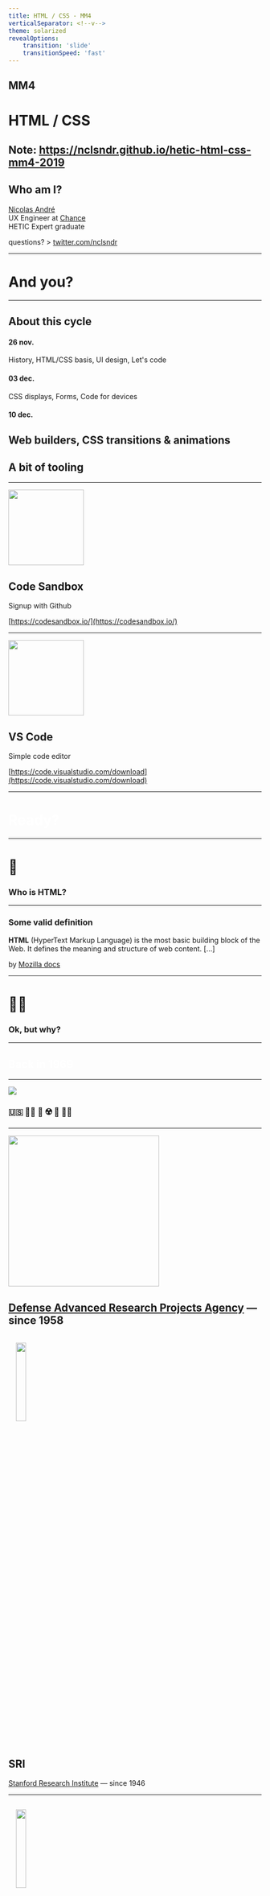 ```yaml
---
title: HTML / CSS - MM4
verticalSeparator: <!--v-->
theme: solarized
revealOptions:
    transition: 'slide'
    transitionSpeed: 'fast'
---
```


## MM4

# HTML / CSS

Note:
https://nclsndr.github.io/hetic-html-css-mm4-2019
---

## Who am I?

[Nicolas André](https://twitter.com/nclsndr) <br>
UX Engineer at <a target="_blank" href="https://www.chance.co">Chance</a><br>
HETIC Expert graduate

questions? > [twitter.com/nclsndr](https://twitter.com/nclsndr)

---

# And you?

---

## About this cycle

#### 26 nov.
History, HTML/CSS basis, UI design, Let's code
#### 03 dec.
CSS displays, Forms, Code for devices
#### 10 dec.
Web builders, CSS transitions & animations
---

## A bit of tooling

---

<div>
  <img style="width: 150px;" src="assets/code_sandbox_logo.png">
</div>

## Code Sandbox

Signup with Github

[https://codesandbox.io/](https://codesandbox.io/)

---
<div>
  <img style="width: 150px;" src="assets/vscode_logo.png">
</div>

## VS Code

Simple code editor

[https://code.visualstudio.com/download](https://code.visualstudio.com/download)

---

<h1 style="color: #FFF;">Ready?</h1>

<!-- .slide: data-background="assets/ready.gif" -->

---

# 🧐

### Who is HTML?

---

### Some valid definition 

__HTML__ (HyperText Markup Language) is the most basic building block of the Web. It defines the meaning and structure of web content. [...]

by [Mozilla docs](https://developer.mozilla.org/en-US/docs/Web/HTML)

---

# 🤷‍♀️
### Ok, but why?

---

<h2 style="color: #FFF;">Back in 1969</h2>

<!-- .slide: data-background="https://media.giphy.com/media/3o7aD46cTjbkp0gT5e/giphy.gif" -->
---

<div>
  <img src="assets/cold_war_1970.png">
</div>

### 🇺🇸 👮‍♀️ 💬 ☢️ 💬 👨‍💼
---

<img style="height: 300px" src="assets/darpa_logo.jpg">

[Defense Advanced Research Projects Agency](https://www.darpa.mil/about-us/about-darpa) — since 1958
---
<div>
  <img style="width: 20%; margin: 3%;" src="assets/standford_logo.png">
</div>

## SRI
[Stanford Research Institute](https://en.wikipedia.org/wiki/SRI_International) — since 1946

---
<div>
  <img style="width: 20%; margin: 3%;" src="assets/engelbart.webp">
</div>

### [Douglas Engelbart](https://en.wikipedia.org/wiki/Douglas_Engelbart)

American engineer and inventor, and early computer and Internet pioneer

Founder of Augmentation Research Center (ARC) at SRI

---
<div>
  <img style="width: 16%; margin: 3%;" src="assets/standford_logo.png">
  <img style="width: 16%; margin: 3%;" src="assets/ucla_logo.png">
</div>
<div>
  <img style="width: 16%; margin: 3%;" src="assets/utah_logo.png">
  <img style="width: 16%; margin: 3%;" src="assets/ucsb_logo.jpg">
</div>

### 🧑‍🏫 📺 💬 📺 🧑‍🏫

Note:
https://www.lib.utah.edu/digital-scholarship/arpanet/
https://en.wikibooks.org/wiki/The_Computer_Revolution/Networks/Internet

---
> The goal was to exploit new computer technologies to meet the needs of military command and control against nuclear threats, achieve survivable control of US nuclear forces, and improve military tactical and management decision making.

*— [Stephen J. Lukasik](https://en.wikipedia.org/wiki/ARPANET#Debate_on_design_goals), Director of DARPA (1967–1974)*

---
> The ARPANET was not started to create a Command and Control System that would survive a nuclear attack, as many now claim. [...]. Rather, the ARPANET came out of our frustration that there were only a limited number of large, powerful research computers in the country, and that many research investigators, who should have access to them, were geographically separated from them.

*— [Charles Herzfeld](https://en.wikipedia.org/wiki/ARPANET#Debate_on_design_goals), ARPA Director (1965–1967)*

---
### [Request For Comments](https://tools.ietf.org/html/rfc1)

<div>
  <img src="assets/rfc1.png">
</div>

Applying scientific method for a collaborative definition of world wide standards

---
<div>
  <img src="assets/arpanet69.jpg">
</div>

1969
---
<div>
  <img src="assets/arpanet70.jpg">
</div>

1970
---
<div>
  <img src="assets/arpanet73.jpg">
</div>

1973 - 

<a href="https://www.vox.com/a/internet-maps" class="source_link" target="_blank" >
source: vox.com
</a>

---
<!-- .slide: data-background="assets/twitter_wake_up.gif" -->
---

## Internet VS Web?

---

### RFC1122 - Internet Protocol Suite

<div>
  <img src="assets/tcp_ip_stack.png">
</div>

---
### Internet is a set of network protocols

### The Web is an abstract application on top of it
---
<!-- .slide: data-background="assets/the-web.jpg" -->
---
# The web
---
### Who's that guy?

<div>
  <img src="assets/Tim.png">
</div>
---

<div>
  <img style="width: 200px;" src="assets/Tim.png">
</div>

### [Tim Berners-Lee](https://en.wikipedia.org/wiki/Tim_Berners-Lee)

English engineer and computer scientist — CERN researcher
---

## 🧑‍🔬 ✉️ 📡 📞 📬 🧑‍🔬 🤯

Berners-Lee observed how hard it was to share information among researchers — Especially pointing publications related to common topics

---

<div>
  <img style="height:40vh" src="assets/t3_network.jpg">
</div>

In 1991, the network was growing, expanding possibilities

<a class="source_link" target="_blank"
href="https://en.wikipedia.org/wiki/National_Science_Foundation_Network">
National Science Foundation Network
</a>
<a class="source_link" target="_blank"
href="https://www.computerhistory.org/internethistory/1990s/">
Internet History of 1990s
</a>

---
<!-- .slide: data-background="assets/internet_1993.gif" -->
---

World wide messaging was existing

<div>
  <img src="assets/usenet_web.svg">
</div>

<a class="source_link" target="_blank"
href="https://en.wikipedia.org/wiki/Usenet">
Usenet since 1980
</a>

---
## But 
---
## Silo effect

Communication over interconnected networks was hard and not human friendly — No central place where knowledge could be shared.
---
## Berners-Lee's vision?
---
# 🕸
---
<div>
  <img src="assets/HyperText.png">
</div>
---
## The web — a suite of tools
---
### HTTP
<div>
  <img style="height:auto;" src="assets/client_server.png">
</div>
<a class="source_link" target="_blank"
href="https://en.wikipedia.org/wiki/Hypertext_Transfer_Protocol">
HTTP Wikipedia
</a>
---
### DNS

www.google.com

<div>
  <img style="height:40vh;" src="assets/domain_name_space.svg">
</div>
<a class="source_link" target="_blank"
href="https://en.wikipedia.org/wiki/Domain_Name_System">
DNS wikipedia
</a>
---
### Browsers
<div>
  <img style="height:40vh;" src="assets/browsers.png">
</div>
---
<code class="large">
  HTML / CSS / JS
</code>

<a class="source_link" target="_blank"
href="https://developer.mozilla.org/en-US/docs/Web/HTML">
HTML MDN
</a>
---

# HTML

## The web building blocks
---

<!-- .slide: data-background="assets/matrix_code.gif" -->

# 👇

<h2 style="color: #FFF;">cmd/ctrl + alt + I</h2>
---

### HTML is a markup language based on XML

[Extensible Markup Language (XML)](https://en.wikipedia.org/wiki/XML)

---
### It's all about boxes containing boxes

<div>
  <img src="assets/xml_example.png">
</div>
---

### HTML Element Structure

<div class="markup">
  <pre>&lt;</pre><span class="markup__tagname">tag</span> <br>
  &nbsp;&nbsp;<span class="markup__attribute">attribute</span><span>="value"</span><br>
  <pre>&gt;</pre><br>
  &nbsp;&nbsp;<span class="markup__content">Content?</span><br>
  <pre>&lt;/</pre><span class="markup__tagname">tag</span><pre>&gt;</pre><br>
</div>

---

### Common HTML elements

```html
<html>Document root</html>
<head>Document meta header</head>
<body>Page content</body>
<div>Default container</div>
<h1>Heading 1</h1>...<h6>Heading 6</h6>
<p>Paragraph</p>
<a>HyperText link</a>
<form>Form of user inputs</form>
<header>Header component</header>
<footer>Footer component</footer>
<nav>Containing navigation items</nav>
...
```

<a class="source_link" target="_blank"
href="https://developer.mozilla.org/en-US/docs/Web/HTML/Element">
HTML Elements - MDN
</a>

---
### Elements display
<div>
  <img style="height:40vh;" src="assets/html_display.png">
</div>
---
<iframe
  class="codesandbox"
  src="https://codesandbox.io/embed/html-displays-m99h3?fontsize=14&hidenavigation=1&theme=dark"
  title="html-basis"
  allow="geolocation; microphone; camera; midi; vr; accelerometer; gyroscope; payment; ambient-light-sensor; encrypted-media; usb"
  sandbox="allow-modals allow-forms allow-popups allow-scripts allow-same-origin"
></iframe>
---
### HTML 1, 2, 3, 4, 5...

#### Doctype

```html
HTML 5
<!DOCTYPE html>

HTML 4.01
<!DOCTYPE HTML PUBLIC "-//W3C//DTD HTML 4.01//EN"
"http://www.w3.org/TR/html4/strict.dtd">
```

<a class="source_link" target="_blank"
href="https://en.wikipedia.org/wiki/HTML#HTML_versions_timeline">
HTML Versions
</a>

---
### HTML5 minimal page

```html
<!DOCTYPE html>
<html>
    <head>
        <meta charset="utf-8" />
        <title>Titre</title>
    </head>

    <body>
    </body>
</html>
```
---
## 👷
### Let's type some code
---
<iframe
  class="codesandbox"
  src="https://codesandbox.io/embed/sleepy-edison-jeq14?autoresize=1&fontsize=14&hidenavigation=1&theme=dark"
  title="html-basis"
  allow="geolocation; microphone; camera; midi; vr; accelerometer; gyroscope; payment; ambient-light-sensor; encrypted-media; usb"
  sandbox="allow-modals allow-forms allow-popups allow-scripts allow-same-origin"
></iframe>

Note:
Build basic information display of article (Title, p, image)
---
## How to dive into the docs?
[Mozilla Developer Network (MDN) — HTML documentation](https://developer.mozilla.org/en-US/docs/Web/HTML)
---
# ✋
### Ok, but all this looks pretty ugly right?
---
How to get from
<div>
  <img src="assets/mdn_no_css.png">
</div>
---
To
<div>
  <img src="assets/mdn_css.png">
</div>
---

# HTML ❤️ CSS

```html
<link href="styles/style.css" rel="stylesheet">
```
---

## CSS

[Cascading Style Sheet](https://developer.mozilla.org/en-US/docs/Web/CSS)

```css
p {
  color: red;
}
.title {
  font-size: 2rem;
}
```
---

### Selectors

```html
<body>
    <p class="someClass">
        <span id="someIdentifier">Foo</span>
    </p>
    <p class="someClass">Bar</p>
</body>
```

```css
/* HTML tags: tag selector */
body { margin: 0 }

/* HTML class attribute: class selector */
.someClass { color: blue; }

/* HTML id attribute: id selector */
#someIdentifier { font-size: 8rem; }
```
---

### Properties

```css
p {
  display: block;
  color: #000;
  font-family: "Helvetica", "Arial", sans-serif;
  border: none;
  font-style: normal;
  font-size: 1rem;
  font-weight: bold;
  line-height: 1.3em;
  /* ... */
}
```

[CSS Reference](https://developer.mozilla.org/en-US/docs/Web/CSS/Reference)
---

### Layout flow

```css
position: static;
position: relative;
position: absolute;
position: fixed;
```

<a class="source_link" target="_blank"
href="https://developer.mozilla.org/en-US/docs/Web/CSS/CSS_Flow_Layout">
Layout Flow docs
</a>

---

### Pseudo-selectors

```html
<a class="someLink" href="/any">Some link</a>
```

```css
.someLink { color: white; }
.someLink:hover { color: black; }
.someLink:active { color: blue; }
.someLink:visited { color: blue; }
```

<a class="source_link" target="_blank"
href="https://developer.mozilla.org/en-US/docs/Web/CSS/Pseudo-classes">
Pseudo-classes docs
</a>

---

<iframe
  class="codesandbox"
  src="https://codesandbox.io/embed/html-css-basis-ee5d0?fontsize=14&hidenavigation=1&theme=dark"
  title="html-css-basis"
  allow="geolocation; microphone; camera; midi; vr; accelerometer; gyroscope; payment; ambient-light-sensor; encrypted-media; usb"
  sandbox="allow-modals allow-forms allow-popups allow-scripts allow-same-origin"
></iframe>

Note:
Flux Display /Inheritance / selector depth

---

### The box model

<div>
  <img src="assets/the_box_model.png">
</div>

<a class="source_link" target="_blank"
href="https://css-tricks.com/the-css-box-model/">
The box model - CSS Tricks
</a>

---

### The common padding + width issue

<div>
  <img src="assets/css_box_padding_issue.png">
</div>

<a class="source_link" target="_blank"
href="https://css-tricks.com/the-css-box-model/#article-header-id-1">
The Default Width of Block Level Boxes - CSS Tricks
</a>


---
### Solution: Box sizing

```css
*, *:before, *:after {
  box-sizing: border-box;
}
```

<a class="source_link" target="_blank"
href="https://css-tricks.com/the-css-box-model/#article-header-id-1">
Best box-sizing Reset Methods - CSS Tricks
</a>

---

<iframe
     src="https://codesandbox.io/embed/gifted-roentgen-eexyw?fontsize=14&hidenavigation=1&theme=dark"
     class="codesandbox"
     title="hetic-mm4-box-sizing"
     allow="geolocation; microphone; camera; midi; vr; accelerometer; gyroscope; payment; ambient-light-sensor; encrypted-media; usb"
     sandbox="allow-modals allow-forms allow-popups allow-scripts allow-same-origin"
   ></iframe>

<a class="source_link" target="_blank"
href="https://css-tricks.com/the-css-box-model/">
The box model - CSS Tricks
</a>

---

### Background images

```css
  background-image:url('cover.jpg');
  background-repeat: no-repeat;
  background-size: cover;
  background-position: 50%;
```

<a class="source_link" target="_blank"
href="https://css-tricks.com/almanac/properties/b/background-image/">
background-image - CSS Tricks
</a>

---

### CSS custom properties
#### variables

```css
:root {
  --pimary-default: #192EEE;
  --content-black: #21243B;
  --content-dark: #535465;
}
```

<a class="source_link" target="_blank"
href="https://developer.mozilla.org/en-US/docs/Web/CSS/Using_CSS_custom_properties">
Using CSS custom properties - MDN
</a>

---

## ⚠️ (2019)

<div>
  <img src="assets/caniuse_css_variables.png">
</div>

<a class="source_link" target="_blank"
href="https://caniuse.com/#feat=css-variables">
https://caniuse.com/#feat=css-variables - CanIUse
</a>

---

# 🎨 🔮
## Design to code
---
#### Thinking in boxes 👇

<div>
  <img src="assets/fb5.jpg">
</div>
---
<div>
  <img src="assets/fb5_1.jpg">
</div>
---
<div>
  <img src="assets/fb5_2.jpg">
</div>
---
<div>
  <img src="assets/exercise_profile_desktop.jpg">
</div>
---
<iframe class="figma" src="https://www.figma.com/embed?embed_host=share&url=https%3A%2F%2Fwww.figma.com%2Ffile%2FimpVe29Fh49HCzcxiyGNVJ%2FHETIC-MM4-2019-HTML-CSS%3Fnode-id%3D0%253A1" allowfullscreen></iframe>

---

### TODO

- 🖼 Layout
- 🏞 Images
- 🔠 Fonts
- 📏 Spacing
- 💅 Fine tune

---

<iframe
  class="codesandbox"
  src="https://codesandbox.io/embed/hetic-mm4-profile-exercise-nxkc7?fontsize=14&hidenavigation=1&theme=dark"
  title="hetic-mm4-profile-exercise"
  allow="geolocation; microphone; camera; midi; vr; accelerometer; gyroscope; payment; ambient-light-sensor; encrypted-media; usb"
  sandbox="allow-modals allow-forms allow-popups allow-scripts allow-same-origin"
></iframe>

---
### CSS Reset

```css
html, body, div, span, applet, object, iframe,
h1, h2, h3, h4, h5, h6, p, blockquote, pre,
a, abbr, acronym, address, big, cite, code,
del, dfn, em, img, ins, kbd, q, s, samp {
  margin: 0;
	padding: 0;
	border: 0;
	font-size: 100%;
	font: inherit;
	vertical-align: baseline;
}
```

<a class="source_link" target="_blank"
href="http://meyerweb.com/eric/tools/css/reset/">
Eric Meyer's reset
</a>

---
#### CSS Positioning

   <iframe
     src="https://codesandbox.io/embed/hetic-mm4-html-positioning-d2v73?fontsize=14&hidenavigation=1&theme=dark"
     class="codesandbox"
     title="hetic-mm4-html-positioning"
     allow="geolocation; microphone; camera; midi; vr; accelerometer; gyroscope; payment; ambient-light-sensor; encrypted-media; usb"
     sandbox="allow-modals allow-forms allow-popups allow-scripts allow-same-origin"
   ></iframe>

---

#### CSS Flexbox

<iframe
     src="https://codesandbox.io/embed/unruffled-brown-4p18q?fontsize=14&hidenavigation=1&theme=dark"
     class="codesandbox"
     title="hetic-mm4-css-flexbox"
     allow="geolocation; microphone; camera; midi; vr; accelerometer; gyroscope; payment; ambient-light-sensor; encrypted-media; usb"
     sandbox="allow-modals allow-forms allow-popups allow-scripts allow-same-origin"
   ></iframe>

<a class="source_link" target="_blank"
href="https://css-tricks.com/snippets/css/a-guide-to-flexbox/">
Flexbox - CSS Tricks
</a>

---

# 📱🖥
## Responsive interfaces

---

#### on modern devices

## A pixel is not a pixel

---

### Browser viewport

```html
<meta
name="viewport"
content="width=device-width, initial-scale=1"
>
```

<a class="source_link" target="_blank"
href="https://developer.mozilla.org/en-US/docs/Mozilla/Mobile/Viewport_meta_tag">
Using the viewport meta tag to control layout on mobile browsers - MDN
</a>

---
<div>
  <img src="assets/responsive_grids.png">
</div>
---

## 📱 > 🖥
### Think mobile first

---

### CSS Media queries

```css
@media screen and (min-width: 1280px) {
  /* some style */
}
```
<a class="source_link" target="_blank"
href="https://developer.mozilla.org/en-US/docs/Web/CSS/@media">
 @media - MDN
</a>

---

### Mobile first @media-queries

```css
/* Mobile */
/* Tablet */ @media screen and (min-width: 768px) {}
/* Desktop */ @media screen and (min-width: 1160px) {}
/* Large Desktop */ @media screen and (min-width: 1400px) {}
```
---

<iframe
     src="https://codesandbox.io/embed/intelligent-hawking-d8726?fontsize=14&hidenavigation=1&theme=dark"
     class="codesandbox"
     title="hetic-mm4-css-media-queries"
     allow="geolocation; microphone; camera; midi; vr; accelerometer; gyroscope; payment; ambient-light-sensor; encrypted-media; usb"
     sandbox="allow-modals allow-forms allow-popups allow-scripts allow-same-origin"
   ></iframe>

---
<a class="source_link" target="_blank"
href="https://minicss.org/">
 Mini CSS Docs
</a>

<!-- .slide: data-background="assets/minicss.png" -->
---

### CDN resource

```html
<link
rel="stylesheet"
href="https://cdnjs.cloudflare.com/ajax/libs
      /mini.css/3.0.1/mini-default.min.css"
>
```
---
### CSS Grid

<div>
  <img src="assets/minicss_grid_system.png">
</div>

<a class="source_link" target="_blank"
href="https://minicss.org/docs#grid">
 Grid system - Mini CSS
</a>
---

<iframe
  src="https://codesandbox.io/embed/eager-chebyshev-qb2t8?fontsize=14&hidenavigation=1&theme=dark"
  class="codesandbox"
  title="hetic-MM4-mini-css-framework"
  allow="geolocation; microphone; camera; midi; vr; accelerometer; gyroscope; payment; ambient-light-sensor; encrypted-media; usb"
  sandbox="allow-modals allow-forms allow-popups allow-scripts allow-same-origin"
></iframe>

---

<iframe class="figma" src="https://www.figma.com/embed?embed_host=share&url=https%3A%2F%2Fwww.figma.com%2Ffile%2FimpVe29Fh49HCzcxiyGNVJ%2FHETIC-MM4-2019-HTML-CSS%3Fnode-id%3D86%253A4" allowfullscreen></iframe>

---

<iframe
     src="https://codesandbox.io/embed/hetic-mm4-responsive-profile-exercise-fnw1v?fontsize=14&hidenavigation=1&theme=dark"
     class="codesandbox"
     title="hetic-mm4-responsive-profile-exercise"
     allow="geolocation; microphone; camera; midi; vr; accelerometer; gyroscope; payment; ambient-light-sensor; encrypted-media; usb"
     sandbox="allow-modals allow-forms allow-popups allow-scripts allow-same-origin"
   ></iframe>

---

# ⌨️ 🖥
## Managing forms

---

### HTML Basis

```html
<form class="formContainer" action="" method="POST">
  <input name="name" type="text" />
  <input name="email" type="email" required />
  <textarea name="message" cols="30" rows="10"></textarea>
  <input type="submit" value="Send" />
</form>
```
<a class="source_link" target="_blank"
href="https://developer.mozilla.org/en-US/docs/Web/HTML/Element/form">
 Form Element - MDN
</a>

---
### Input CSS

```html
<input name="firstName" type="text" />
```

```css
input:focus { border: 1px solid blue; }
input::placeholder { color: #EEE; }
```

---

### Tip

```html
  <label for="emailInput">Email</label> 
  <input id="emailInput" name="email" type="email" />
```

`emailInput` is used both for `input.id` and `label.for` making possible to `:focus` the input by clicking the label

---

<iframe
  src="https://codesandbox.io/embed/hetic-mm4-html-form-elements-3tgem?fontsize=14&hidenavigation=1&theme=dark"
  class="codesandbox"
  title="hetic-mm4-html-form-elements"
  allow="geolocation; microphone; camera; midi; vr; accelerometer; gyroscope; payment; ambient-light-sensor; encrypted-media; usb"
  sandbox="allow-modals allow-forms allow-popups allow-scripts allow-same-origin"
></iframe>


---
## CSS Animations
---
<iframe
     src="https://codesandbox.io/embed/romantic-currying-u6cbv?fontsize=14&hidenavigation=1&theme=dark"
     class="codesandbox"
     title="hetic-mm4-css-animations"
     allow="geolocation; microphone; camera; midi; vr; accelerometer; gyroscope; payment; ambient-light-sensor; encrypted-media; usb"
     sandbox="allow-modals allow-forms allow-popups allow-scripts allow-same-origin"
   ></iframe>
---
# Resources

---

## Slides

[nclsndr.github.io/hetic-html-css-mm4-2019](https://nclsndr.github.io/hetic-html-css-mm4-2019/#/)

---

# 🛠
## Dev tools

---
<div>
  <img style="width: 150px;" src="assets/vscode_logo.png">
</div>

## VS Code

Simple code editor

[https://code.visualstudio.com/download](https://code.visualstudio.com/download)

---
<div>
  <img style="width: 250px;" src="assets/nodejs_logo.png">
</div>

## NodeJS

Javascript runner

[https://nodejs.org/en/download/](https://nodejs.org/en/download/)

---
<div>
  <img style="width: 260px;" src="https://www.macworld.co.uk/cmsdata/features/3608274/Terminalicon2_thumb800.png">
</div>

## Terminal

```bash
$ node -v
$ npm -v
```
---
<div>
  <img style="width: 150px;" src="assets/code_sandbox_logo.png">
</div>

## Code Sandbox

Collaborative online editor

[https://codesandbox.io/](https://codesandbox.io/)

---
<div>
  <img style="width: 500px;" src="assets/can_i_use.png">
</div>

### Can I use?

[caniuse.com](https://caniuse.com)

---

## That's all folks

Thank you

<a class="source_link" target="_blank"
href="https://nclsndr.github.io/hetic-html-css-mm4-2019/#/">
 nclsndr.github.io/hetic-html-css-mm4-2019
</a>
